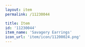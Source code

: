 ```yaml
---
layout: item
permalink: /11230044

title: Item
id: '11230044'
item_name: 'Savagery Earrings'
icon_url: 'item/icon/11200024.png'
---
```

